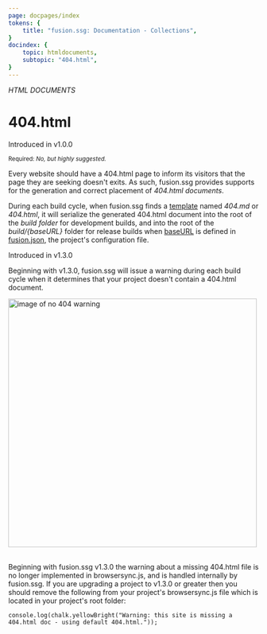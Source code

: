 ```yaml
---
page: docpages/index
tokens: {
    title: "fusion.ssg: Documentation - Collections",
}
docindex: {
    topic: htmldocuments,
    subtopic: "404.html",
}
---
```


<em>HTML DOCUMENTS</em>

# 404.html

<p class="ver">Introduced in v1.0.0</p>

<section class="container">
<div><small>Required: <em>No, but highly suggested.</em></small></div>
</section>

Every website should have a 404.html page to inform its visitors that the page they are seeking doesn't exits. As such, fusion.ssg provides supports for the generation and correct placement of _404.html documents_.

During each build cycle, when fusion.ssg finds a <a href="{baseURL}/docs/{docsCurrentVersion}/htmldocuments/templates">template</a> named _404.md_ or _404.html_, it will serialize the generated 404.html document into the root of the _build folder_ for development builds, and into the root of the _build/&lbrace;baseURL&rbrace;_ folder for release builds when <a href="{baseURL}/docs/{docsCurrentVersion}/configuration/fusionssg-configuration#baseurl">baseURL</a> is defined in <a href="{baseURL}/docs/{docsCurrentVersion}/configuration/fusionssg-configuration">fusion.json</a>, the project's configuration file.

<p class="ver">Introduced in v1.3.0</p>

Beginning with  v1.3.0, fusion.ssg will issue a warning during each build cycle when it determines that your project doesn't contain a 404.html document.

<img src="{baseURL}/media/no-404-warning.png" alt="image of no 404 warning" width="500">
<br>
<br>
 <p class="warn">Beginning with fusion.ssg v1.3.0 the warning about a missing 404.html file is no longer implemented in browsersync.js, and is handled internally by fusion.ssg. If you are upgrading a project to v1.3.0 or greater then you should remove the following from your project's browsersync.js file which is located in your project's root folder:</p>

`console.log(chalk.yellowBright("Warning: this site is missing a 404.html doc - using default 404.html."));`
